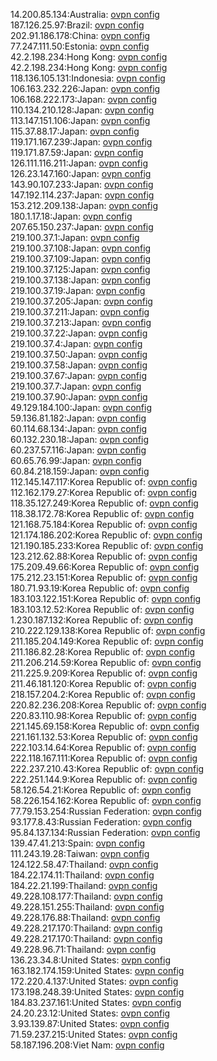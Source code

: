 14.200.85.134:Australia: [ovpn config](vpn/14_200_85_134.ovpn)  
187.126.25.97:Brazil: [ovpn config](vpn/187_126_25_97.ovpn)  
202.91.186.178:China: [ovpn config](vpn/202_91_186_178.ovpn)  
77.247.111.50:Estonia: [ovpn config](vpn/77_247_111_50.ovpn)  
42.2.198.234:Hong Kong: [ovpn config](vpn/42_2_198_234.ovpn)  
42.2.198.234:Hong Kong: [ovpn config](vpn/42_2_198_234.ovpn)  
118.136.105.131:Indonesia: [ovpn config](vpn/118_136_105_131.ovpn)  
106.163.232.226:Japan: [ovpn config](vpn/106_163_232_226.ovpn)  
106.168.222.173:Japan: [ovpn config](vpn/106_168_222_173.ovpn)  
110.134.210.128:Japan: [ovpn config](vpn/110_134_210_128.ovpn)  
113.147.151.106:Japan: [ovpn config](vpn/113_147_151_106.ovpn)  
115.37.88.17:Japan: [ovpn config](vpn/115_37_88_17.ovpn)  
119.171.167.239:Japan: [ovpn config](vpn/119_171_167_239.ovpn)  
119.171.87.59:Japan: [ovpn config](vpn/119_171_87_59.ovpn)  
126.111.116.211:Japan: [ovpn config](vpn/126_111_116_211.ovpn)  
126.23.147.160:Japan: [ovpn config](vpn/126_23_147_160.ovpn)  
143.90.107.233:Japan: [ovpn config](vpn/143_90_107_233.ovpn)  
147.192.114.237:Japan: [ovpn config](vpn/147_192_114_237.ovpn)  
153.212.209.138:Japan: [ovpn config](vpn/153_212_209_138.ovpn)  
180.1.17.18:Japan: [ovpn config](vpn/180_1_17_18.ovpn)  
207.65.150.237:Japan: [ovpn config](vpn/207_65_150_237.ovpn)  
219.100.37.1:Japan: [ovpn config](vpn/219_100_37_1.ovpn)  
219.100.37.108:Japan: [ovpn config](vpn/219_100_37_108.ovpn)  
219.100.37.109:Japan: [ovpn config](vpn/219_100_37_109.ovpn)  
219.100.37.125:Japan: [ovpn config](vpn/219_100_37_125.ovpn)  
219.100.37.138:Japan: [ovpn config](vpn/219_100_37_138.ovpn)  
219.100.37.19:Japan: [ovpn config](vpn/219_100_37_19.ovpn)  
219.100.37.205:Japan: [ovpn config](vpn/219_100_37_205.ovpn)  
219.100.37.211:Japan: [ovpn config](vpn/219_100_37_211.ovpn)  
219.100.37.213:Japan: [ovpn config](vpn/219_100_37_213.ovpn)  
219.100.37.22:Japan: [ovpn config](vpn/219_100_37_22.ovpn)  
219.100.37.4:Japan: [ovpn config](vpn/219_100_37_4.ovpn)  
219.100.37.50:Japan: [ovpn config](vpn/219_100_37_50.ovpn)  
219.100.37.58:Japan: [ovpn config](vpn/219_100_37_58.ovpn)  
219.100.37.67:Japan: [ovpn config](vpn/219_100_37_67.ovpn)  
219.100.37.7:Japan: [ovpn config](vpn/219_100_37_7.ovpn)  
219.100.37.90:Japan: [ovpn config](vpn/219_100_37_90.ovpn)  
49.129.184.100:Japan: [ovpn config](vpn/49_129_184_100.ovpn)  
59.136.81.182:Japan: [ovpn config](vpn/59_136_81_182.ovpn)  
60.114.68.134:Japan: [ovpn config](vpn/60_114_68_134.ovpn)  
60.132.230.18:Japan: [ovpn config](vpn/60_132_230_18.ovpn)  
60.237.57.116:Japan: [ovpn config](vpn/60_237_57_116.ovpn)  
60.65.76.99:Japan: [ovpn config](vpn/60_65_76_99.ovpn)  
60.84.218.159:Japan: [ovpn config](vpn/60_84_218_159.ovpn)  
112.145.147.117:Korea Republic of: [ovpn config](vpn/112_145_147_117.ovpn)  
112.162.179.27:Korea Republic of: [ovpn config](vpn/112_162_179_27.ovpn)  
118.35.127.249:Korea Republic of: [ovpn config](vpn/118_35_127_249.ovpn)  
118.38.172.78:Korea Republic of: [ovpn config](vpn/118_38_172_78.ovpn)  
121.168.75.184:Korea Republic of: [ovpn config](vpn/121_168_75_184.ovpn)  
121.174.186.202:Korea Republic of: [ovpn config](vpn/121_174_186_202.ovpn)  
121.190.185.233:Korea Republic of: [ovpn config](vpn/121_190_185_233.ovpn)  
123.212.62.88:Korea Republic of: [ovpn config](vpn/123_212_62_88.ovpn)  
175.209.49.66:Korea Republic of: [ovpn config](vpn/175_209_49_66.ovpn)  
175.212.23.151:Korea Republic of: [ovpn config](vpn/175_212_23_151.ovpn)  
180.71.93.19:Korea Republic of: [ovpn config](vpn/180_71_93_19.ovpn)  
183.103.122.151:Korea Republic of: [ovpn config](vpn/183_103_122_151.ovpn)  
183.103.12.52:Korea Republic of: [ovpn config](vpn/183_103_12_52.ovpn)  
1.230.187.132:Korea Republic of: [ovpn config](vpn/1_230_187_132.ovpn)  
210.222.129.138:Korea Republic of: [ovpn config](vpn/210_222_129_138.ovpn)  
211.185.204.149:Korea Republic of: [ovpn config](vpn/211_185_204_149.ovpn)  
211.186.82.28:Korea Republic of: [ovpn config](vpn/211_186_82_28.ovpn)  
211.206.214.59:Korea Republic of: [ovpn config](vpn/211_206_214_59.ovpn)  
211.225.9.209:Korea Republic of: [ovpn config](vpn/211_225_9_209.ovpn)  
211.46.181.120:Korea Republic of: [ovpn config](vpn/211_46_181_120.ovpn)  
218.157.204.2:Korea Republic of: [ovpn config](vpn/218_157_204_2.ovpn)  
220.82.236.208:Korea Republic of: [ovpn config](vpn/220_82_236_208.ovpn)  
220.83.110.98:Korea Republic of: [ovpn config](vpn/220_83_110_98.ovpn)  
221.145.69.158:Korea Republic of: [ovpn config](vpn/221_145_69_158.ovpn)  
221.161.132.53:Korea Republic of: [ovpn config](vpn/221_161_132_53.ovpn)  
222.103.14.64:Korea Republic of: [ovpn config](vpn/222_103_14_64.ovpn)  
222.118.167.111:Korea Republic of: [ovpn config](vpn/222_118_167_111.ovpn)  
222.237.210.43:Korea Republic of: [ovpn config](vpn/222_237_210_43.ovpn)  
222.251.144.9:Korea Republic of: [ovpn config](vpn/222_251_144_9.ovpn)  
58.126.54.21:Korea Republic of: [ovpn config](vpn/58_126_54_21.ovpn)  
58.226.154.162:Korea Republic of: [ovpn config](vpn/58_226_154_162.ovpn)  
77.79.153.254:Russian Federation: [ovpn config](vpn/77_79_153_254.ovpn)  
93.177.8.43:Russian Federation: [ovpn config](vpn/93_177_8_43.ovpn)  
95.84.137.134:Russian Federation: [ovpn config](vpn/95_84_137_134.ovpn)  
139.47.41.213:Spain: [ovpn config](vpn/139_47_41_213.ovpn)  
111.243.19.28:Taiwan: [ovpn config](vpn/111_243_19_28.ovpn)  
124.122.58.47:Thailand: [ovpn config](vpn/124_122_58_47.ovpn)  
184.22.174.11:Thailand: [ovpn config](vpn/184_22_174_11.ovpn)  
184.22.21.199:Thailand: [ovpn config](vpn/184_22_21_199.ovpn)  
49.228.108.177:Thailand: [ovpn config](vpn/49_228_108_177.ovpn)  
49.228.151.255:Thailand: [ovpn config](vpn/49_228_151_255.ovpn)  
49.228.176.88:Thailand: [ovpn config](vpn/49_228_176_88.ovpn)  
49.228.217.170:Thailand: [ovpn config](vpn/49_228_217_170.ovpn)  
49.228.217.170:Thailand: [ovpn config](vpn/49_228_217_170.ovpn)  
49.228.96.71:Thailand: [ovpn config](vpn/49_228_96_71.ovpn)  
136.23.34.8:United States: [ovpn config](vpn/136_23_34_8.ovpn)  
163.182.174.159:United States: [ovpn config](vpn/163_182_174_159.ovpn)  
172.220.4.137:United States: [ovpn config](vpn/172_220_4_137.ovpn)  
173.198.248.39:United States: [ovpn config](vpn/173_198_248_39.ovpn)  
184.83.237.161:United States: [ovpn config](vpn/184_83_237_161.ovpn)  
24.20.23.12:United States: [ovpn config](vpn/24_20_23_12.ovpn)  
3.93.139.87:United States: [ovpn config](vpn/3_93_139_87.ovpn)  
71.59.237.215:United States: [ovpn config](vpn/71_59_237_215.ovpn)  
58.187.196.208:Viet Nam: [ovpn config](vpn/58_187_196_208.ovpn)  
